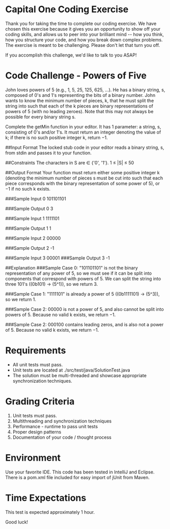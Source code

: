 # Capital One Coding Exercise

Thank you for taking the time to complete our coding exercise.
We have chosen this exercise because it gives you an opportunity to show off your coding skills, and allows us to peer into your brilliant mind -- how you think, how you structure your code, and how you break down complex problems.
The exercise is meant to be challenging.  Please don't let that turn you off.

If you accomplish this challenge, we'd like to talk to you ASAP!

# Code Challenge - Powers of Five

John loves powers of 5 (e.g., 1, 5, 25, 125, 625, …).
He has a binary string, s, composed of 0's and 1's representing the bits of a binary number.
John wants to know the minimum number of pieces, k, that he must split the string into such that each of the k pieces are binary representations of powers of 5 (with no leading zeroes).
Note that this may not always be possible for every binary string s.

Complete the getMin function in your editor. It has 1 parameter: a string, s, consisting of 0's and/or 1's.
It must return an integer denoting the value of k; if there is no such positive integer k, return −1.

##Input Format
The locked stub code in your editor reads a binary string, s, from stdin and passes it to your function.

##Constraints
The characters in S are ∈ {'0', '1'}.
1 ≤ |S| ≤ 50

##Output Format
Your function must return either some positive integer k (denoting the minimum number of pieces s must be cut into such that each piece corresponds with the binary representation of some power of 5), or −1 if no such k exists.

###Sample Input 0
101101101

###Sample Output 0
3

###Sample Input 1
1111101

###Sample Output 1
1

###Sample Input 2
00000

###Sample Output 2
-1

###Sample Input 3
00001
###Sample Output 3
-1

##Explanation
###Sample Case 0:
"101101101" is not the binary representation of any power of 5, so we must see if it can be split into components that correspond with powers of 5. We can split the string into three 101's ((0b101) → (5^1)), so we return 3.

###Sample Case 1:
"1111101" is already a power of 5 ((0b1111101) → (5^3)), so we return 1.

###Sample Case 2:
00000 is not a power of 5, and also cannot be split into powers of 5. Because no valid k exists, we return −1.

###Sample Case 2:
000100 contains leading zeros, and is also not a power of 5. Because no valid k exists, we return −1.

# Requirements
* All unit tests must pass.
* Unit tests are located at ./src/test/java/SolutionTest.java
* The solution must be multi-threaded and showcase appropriate synchronization techniques.

# Grading Criteria
1. Unit tests must pass.
2. Multithreading and synchronization techniques
3. Performance - runtime to pass unit tests
3. Proper design patterns
4. Documentation of your code / thought process

# Environment
Use your favorite IDE.
This code has been tested in IntelliJ and Eclipse.
There is a pom.xml file included for easy import of jUnit from Maven.

# Time Expectations
This test is expected approximately 1 hour.

Good luck!